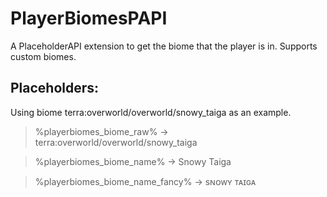 # PlayerBiomesPAPI
 A PlaceholderAPI extension to get the biome that the player is in. Supports custom biomes.

## Placeholders:
Using biome terra:overworld/overworld/snowy_taiga as an example.

 > %playerbiomes_biome_raw%  ->  terra:overworld/overworld/snowy_taiga

 > %playerbiomes_biome_name%  ->  Snowy Taiga

 > %playerbiomes_biome_name_fancy%  ->  ѕɴᴏᴡʏ ᴛᴀɪɢᴀ